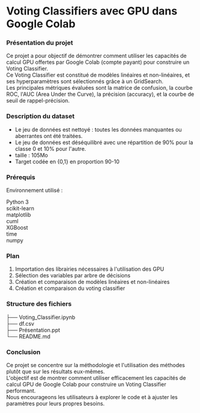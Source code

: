 # Voting Classifiers avec GPU dans Google Colab

### Présentation du projet

Ce projet a pour objectif de démontrer comment utiliser les capacités de calcul GPU offertes par Google Colab (compte payant) pour construire un Voting Classifier.      
Ce Voting Classifier est constitué de modèles linéaires et non-linéaires, et ses hyperparamètres sont sélectionnés grâce à un GridSearch.    
Les principales métriques évaluées sont la matrice de confusion, la courbe ROC, l'AUC (Area Under the Curve), la précision (accuracy), et la courbe de seuil de rappel-précision.    

### Description du dataset

- Le jeu de données est nettoyé : toutes les données manquantes ou aberrantes ont été traitées.
- Le jeu de données est déséquilibré avec une répartition de 90% pour la classe 0 et 10% pour l'autre.
- taille : 105Mo
- Target codée en {0,1} en proportion 90-10

### Prérequis
Environnement utilisé :     

Python 3     
scikit-learn     
matplotlib      
cuml      
XGBoost     
time     
numpy     


### Plan

1. Importation des librairies nécessaires à l'utilisation des GPU
2. Sélection des variables par arbre de décisions
3. Création et comparaison de modèles linéaires et non-linéaires
4. Création et comparaison du voting classifier

### Structure des fichiers

├── Voting_Classifier.ipynb     
├── df.csv     
├── Présentation.ppt     
└── README.md


### Conclusion
Ce projet se concentre sur la méthodologie et l'utilisation des méthodes plutôt que sur les résultats eux-mêmes.     
L'objectif est de montrer comment utiliser efficacement les capacités de calcul GPU de Google Colab pour construire un Voting Classifier performant.    
Nous encourageons les utilisateurs à explorer le code et à ajuster les paramètres pour leurs propres besoins.
